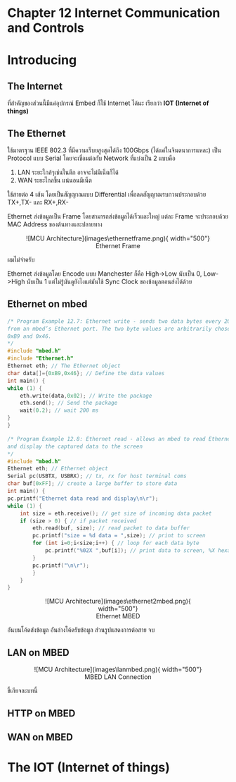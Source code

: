 # Chapter 12 Internet Communication and Controls
# Introducing
## The Internet 
ที่สำคัญของส่วนนี้มีแค่อุปกรณ์ Embed ก็ใช้ Internet ได้นะ เรียกว่า **IOT (Internet of things)**
## The Ethernet
ใช้มาตรฐาน IEEE 802.3 ที่มีความเร็บยสูงสุดได้ถึง 100Gbps (ได้แค่ในจินตนาการแหละ) เป็น Protocol แบบ Serial โดยจะเชื่อมต่อกับ Network ที่แบ่งเป็น 2 แบบคือ

1. LAN ระยะใกล้ๆเช่นในตึก อาจจะไม่มีเน็ตก็ได้
1. WAN ระยะไกลขึ้น แน่นอนมีเน็ต

ใช้สายต่อ 4 เส้น โดยเป็นสัญญาณแบบ Differential เพื่อลดสัญญาณรบกวนประกอบด้วย TX+,TX- และ RX+,RX-

Ethernet ส่งข้อมูลเป็น Frame โดยสามารถส่งข้อมูลได้เร็วและใหญ่ แต่ละ Frame จะประกอบด้วย MAC Address ของต้นทางและปลายทาง

<figure markdown="span" align="center">
  ![MCU Architecture](images\ethernetframe.png){ width="500"}
  <figcaption>Ethernet Frame</figcaption>
</figure>

ผมไม่จำครับ

Ethernet ส่งข้อมูลโดย Encode แบบ Manchester ก็คือ High->Low นับเป็น 0, Low->High นับเป็น 1 แต่ไม่รู้มันดูยังไงแต่มันใช้ Sync Clock ของข้อมูลตอนส่งได้ด้วย

## Ethernet on mbed
```c
/* Program Example 12.7: Ethernet write - sends two data bytes every 200 ms
from an mbed’s Ethernet port. The two byte values are arbitrarily chosen as
0xB9 and 0x46.
*/
#include "mbed.h"
#include "Ethernet.h"
Ethernet eth; // The Ethernet object
char data[]={0xB9,0x46}; // Define the data values
int main() {
while (1) {
    eth.write(data,0x02); // Write the package
    eth.send(); // Send the package
    wait(0.2); // wait 200 ms
}
}
```
```c
/* Program Example 12.8: Ethernet read - allows an mbed to read Ethernet data traffic
and display the captured data to the screen
*/
#include "mbed.h"
Ethernet eth; // Ethernet object
Serial pc(USBTX, USBRX); // tx, rx for host terminal coms
char buf[0xFF]; // create a large buffer to store data
int main() {
pc.printf("Ethernet data read and display\n\r");
while (1) {
    int size = eth.receive(); // get size of incoming data packet
    if (size > 0) { // if packet received
        eth.read(buf, size); // read packet to data buffer
        pc.printf("size = %d data = ",size); // print to screen
        for (int i=0;i<size;i++) { // loop for each data byte
            pc.printf("%02X ",buf[i]); // print data to screen, %X hexadecimal
        }
        pc.printf("\n\r");
        }
    }
}
```
<figure markdown="span" align="center">
  ![MCU Architecture](images\ethernet2mbed.png){ width="500"}
  <figcaption>Ethernet MBED</figcaption>
</figure>

อันบนโค้ดส่งข้อมูล อันล่างโค้ดรับข้อมูล ส่วนรูปแสดงการต่อสาย จบ

## LAN on MBED

<figure markdown="span" align="center">
  ![MCU Architecture](images\lanmbed.png){ width="500"}
  <figcaption>MBED LAN Connection</figcaption>
</figure>

ขี้เกียจละบทนี้

## HTTP on MBED 
## WAN on MBED
# The IOT (Internet of things)